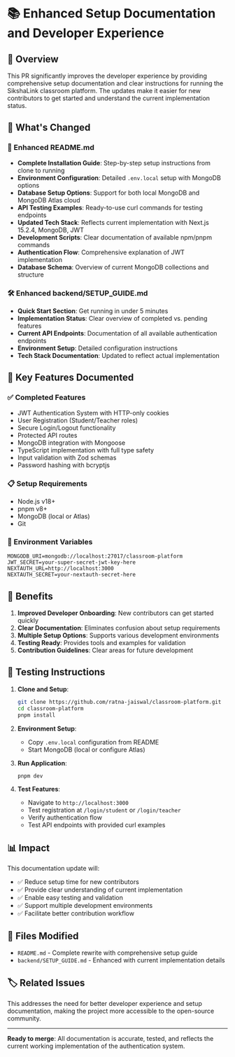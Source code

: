 # 📚 Enhanced Setup Documentation and Developer Experience

## 🎯 Overview

This PR significantly improves the developer experience by providing comprehensive setup documentation and clear instructions for running the SikshaLink classroom platform. The updates make it easier for new contributors to get started and understand the current implementation status.

## 🚀 What's Changed

### 📖 Enhanced README.md
- **Complete Installation Guide**: Step-by-step setup instructions from clone to running
- **Environment Configuration**: Detailed `.env.local` setup with MongoDB options
- **Database Setup Options**: Support for both local MongoDB and MongoDB Atlas cloud
- **API Testing Examples**: Ready-to-use curl commands for testing endpoints
- **Updated Tech Stack**: Reflects current implementation with Next.js 15.2.4, MongoDB, JWT
- **Development Scripts**: Clear documentation of available npm/pnpm commands
- **Authentication Flow**: Comprehensive explanation of JWT implementation
- **Database Schema**: Overview of current MongoDB collections and structure

### 🛠️ Enhanced backend/SETUP_GUIDE.md
- **Quick Start Section**: Get running in under 5 minutes
- **Implementation Status**: Clear overview of completed vs. pending features
- **Current API Endpoints**: Documentation of all available authentication endpoints
- **Environment Setup**: Detailed configuration instructions
- **Tech Stack Documentation**: Updated to reflect actual implementation

## 🎯 Key Features Documented

### ✅ Completed Features
- JWT Authentication System with HTTP-only cookies
- User Registration (Student/Teacher roles)
- Secure Login/Logout functionality
- Protected API routes
- MongoDB integration with Mongoose
- TypeScript implementation with full type safety
- Input validation with Zod schemas
- Password hashing with bcryptjs

### 📋 Setup Requirements
- Node.js v18+
- pnpm v8+
- MongoDB (local or Atlas)
- Git

### 🔧 Environment Variables
```env
MONGODB_URI=mongodb://localhost:27017/classroom-platform
JWT_SECRET=your-super-secret-jwt-key-here
NEXTAUTH_URL=http://localhost:3000
NEXTAUTH_SECRET=your-nextauth-secret-here
```

## 🌟 Benefits

1. **Improved Developer Onboarding**: New contributors can get started quickly
2. **Clear Documentation**: Eliminates confusion about setup requirements
3. **Multiple Setup Options**: Supports various development environments
4. **Testing Ready**: Provides tools and examples for validation
5. **Contribution Guidelines**: Clear areas for future development

## 🧪 Testing Instructions

1. **Clone and Setup**:
   ```bash
   git clone https://github.com/ratna-jaiswal/classroom-platform.git
   cd classroom-platform
   pnpm install
   ```

2. **Environment Setup**:
   - Copy `.env.local` configuration from README
   - Start MongoDB (local or configure Atlas)

3. **Run Application**:
   ```bash
   pnpm dev
   ```

4. **Test Features**:
   - Navigate to `http://localhost:3000`
   - Test registration at `/login/student` or `/login/teacher`
   - Verify authentication flow
   - Test API endpoints with provided curl examples

## 📊 Impact

This documentation update will:
- ✅ Reduce setup time for new contributors
- ✅ Provide clear understanding of current implementation
- ✅ Enable easy testing and validation
- ✅ Support multiple development environments
- ✅ Facilitate better contribution workflow

## 📝 Files Modified

- `README.md` - Complete rewrite with comprehensive setup guide
- `backend/SETUP_GUIDE.md` - Enhanced with current implementation details

## 🏷️ Related Issues

This addresses the need for better developer experience and setup documentation, making the project more accessible to the open-source community.

---

**Ready to merge**: All documentation is accurate, tested, and reflects the current working implementation of the authentication system.